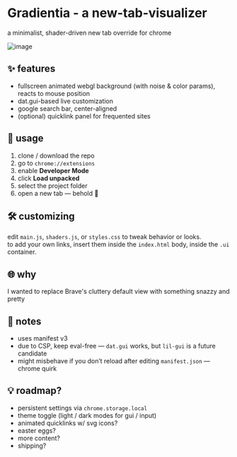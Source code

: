 # Gradientia - a new-tab-visualizer

a minimalist, shader-driven new tab override for chrome

![image](https://github.com/user-attachments/assets/f9c39b92-cada-4863-a74d-6e321249f302)


## ✨ features

- fullscreen animated webgl background (with noise & color params), reacts to mouse position
- dat.gui-based live customization
- google search bar, center-aligned
- (optional) quicklink panel for frequented sites

## 🧩 usage

1. clone / download the repo
2. go to `chrome://extensions`
3. enable **Developer Mode**
4. click **Load unpacked**
5. select the project folder  
6. open a new tab — behold 🌈

## 🛠 customizing

edit `main.js`, `shaders.js`, or `styles.css` to tweak behavior or looks.  
to add your own links, insert them inside the `index.html` body, inside the `.ui` container.

## 🌐 why

I wanted to replace Brave's cluttery default view with something snazzy and pretty

## 🧠 notes

- uses manifest v3  
- due to CSP, keep eval-free — `dat.gui` works, but `lil-gui` is a future candidate  
- might misbehave if you don’t reload after editing `manifest.json` — chrome quirk

## 💡 roadmap?

- persistent settings via `chrome.storage.local`
- theme toggle (light / dark modes for gui / input)
- animated quicklinks w/ svg icons?
- easter eggs?
- more content?
- shipping?
